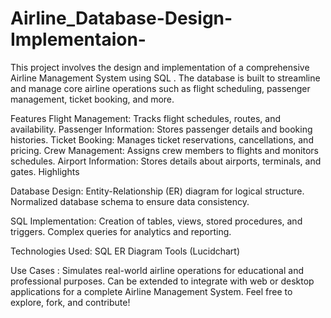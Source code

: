 # Airline_Database-Design-Implementaion-
This project involves the design and implementation of a comprehensive Airline Management System using SQL . The database is built to streamline and manage core airline operations such as flight scheduling, passenger management, ticket booking, and more.

Features
Flight Management: Tracks flight schedules, routes, and availability.
Passenger Information: Stores passenger details and booking histories.
Ticket Booking: Manages ticket reservations, cancellations, and pricing.
Crew Management: Assigns crew members to flights and monitors schedules.
Airport Information: Stores details about airports, terminals, and gates.
Highlights

Database Design:
Entity-Relationship (ER) diagram for logical structure.
Normalized database schema to ensure data consistency.

SQL Implementation:
Creation of tables, views, stored procedures, and triggers.
Complex queries for analytics and reporting.

Technologies Used:
SQL 
ER Diagram Tools (Lucidchart)

Use Cases :
Simulates real-world airline operations for educational and professional purposes.
Can be extended to integrate with web or desktop applications for a complete Airline Management System.
Feel free to explore, fork, and contribute!
